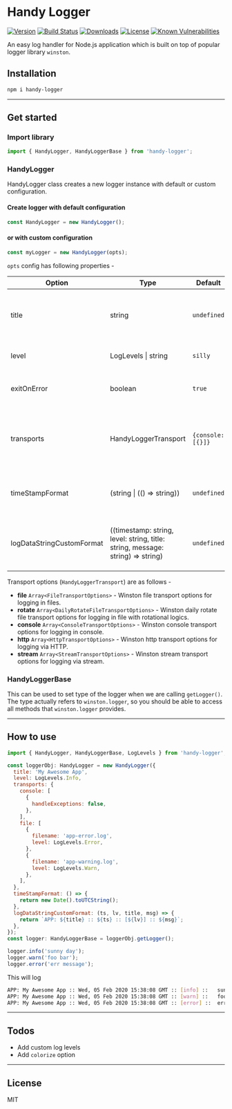 # Handy Logger

[![Version](https://img.shields.io/npm/v/handy-logger)](https://www.npmjs.com/package/handy-logger)
[![Build Status](https://travis-ci.org/db-s/handy-logger.svg?branch=master)](https://travis-ci.org/db-s/handy-logger)
[![Downloads](https://img.shields.io/npm/dt/handy-logger)](https://www.npmjs.com/package/handy-logger)
[![License](https://img.shields.io/npm/l/handy-logger)](https://github.com/db-s/handy-logger#license)
[![Known Vulnerabilities](https://snyk.io/test/npm/handy-logger/badge.svg)](https://snyk.io/test/npm/handy-logger)

An easy log handler for Node.js application which is built on top of popular logger library `winston`.

## Installation

```sh
npm i handy-logger
```

***

## Get started

### Import library

```javascript
import { HandyLogger, HandyLoggerBase } from 'handy-logger';
```

### HandyLogger

HandyLogger class creates a new logger instance with default or custom configuration.

#### Create logger with default configuration

```javascript
const HandyLogger = new HandyLogger();
```

#### or with custom configuration

```javascript
const myLogger = new HandyLogger(opts);
```

`opts` config has following properties -

| Option                    | Type                                                                           | Default           | Description                                                                                                                                                                                                                                                       |
|---------------------------|--------------------------------------------------------------------------------|-------------------|-------------------------------------------------------------------------------------------------------------------------------------------------------------------------------------------------------------------------------------------------------------------|
| title                     | string                                                                         | `undefined`       | Application title can be provided which will be prefixed (or customized using `logDataStringCustomFormat` method) in log messages.                                                                                                                                |
| level                     | LogLevels \| string                                                            | `silly`           | Log level depending which different kind of log will be written. Read more [here](https://github.com/winstonjs/winston#logging-levels).                                                                                                                           |
| exitOnError               | boolean                                                                        | `true`            | If false, handled exceptions will not cause `process.exit`. Read more [here](https://github.com/winstonjs/winston#to-exit-or-not-to-exit).                                                                                                                                                             |
| transports                | HandyLoggerTransport                                                            | `{console: [{}]}` | A transport is essentially a storage device for your logs. Like winston, handy-logger accepts multiple transports such as `console`, `file` etc. Read more [here](https://github.com/winstonjs/winston#transports). |
| timeStampFormat           | (string \| (() => string))                                                     | `undefined`       | Custom timestamp format. It can be a string accepted by [fetcha](https://github.com/taylorhakes/fecha) module or a method that returns formatted date.                                                                                                            |
| logDataStringCustomFormat | ((timestamp: string, level: string, title: string, message: string) => string) | `undefined`       | Custom log message format. You can pass a method with timestamp, level, title and message and return a formatted string as you want.                                                                                                                              |

Transport options (`HandyLoggerTransport`) are as follows -

* __file__ `Array<FileTransportOptions>` - Winston file transport options for logging in files.
* __rotate__ `Array<DailyRotateFileTransportOptions>` - Winston daily rotate file transport options for logging in file with rotational logics.
* __console__ `Array<ConsoleTransportOptions>` - Winston console transport options for logging in console.
* __http__ `Array<HttpTransportOptions>` - Winston http transport options for logging via HTTP.
* __stream__ `Array<StreamTransportOptions>` - Winston stream transport options for logging via stream.

### HandyLoggerBase

This can be used to set type of the logger when we are calling `getLogger()`. The type actually refers to `winston.logger`, so you should be able to access all methods that `winston.logger` provides.

***

## How to use

```javascript
import { HandyLogger, HandyLoggerBase, LogLevels } from 'handy-logger';

const loggerObj: HandyLogger = new HandyLogger({
  title: 'My Awesome App',
  level: LogLevels.Info,
  transports: {
    console: [
      {
        handleExceptions: false,
      },
    ],
    file: [
      {
        filename: 'app-error.log',
        level: LogLevels.Error,
      },
      {
        filename: 'app-warning.log',
        level: LogLevels.Warn,
      },
    ],
  },
  timeStampFormat: () => {
    return new Date().toUTCString();
  },
  logDataStringCustomFormat: (ts, lv, title, msg) => {
    return `APP: ${title} :: ${ts} :: [${lv}] :: ${msg}`;
  },
});
const logger: HandyLoggerBase = loggerObj.getLogger();

logger.info('sunny day');
logger.warn('foo bar');
logger.error('err message');
```

This will log

```sh
APP: My Awesome App :: Wed, 05 Feb 2020 15:38:08 GMT :: [info] :: 	sunny day
APP: My Awesome App :: Wed, 05 Feb 2020 15:38:08 GMT :: [warn] :: 	foo bar
APP: My Awesome App :: Wed, 05 Feb 2020 15:38:08 GMT :: [error] :: 	err message
```

***

## Todos

* Add custom log levels
* Add `colorize` option

***

## License

MIT
